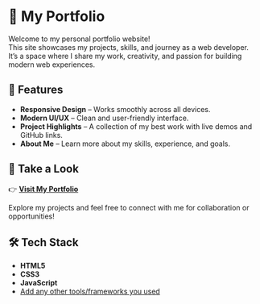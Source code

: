 # 🌟 My Portfolio

Welcome to my personal portfolio website!  
This site showcases my projects, skills, and journey as a web developer.  
It’s a space where I share my work, creativity, and passion for building modern web experiences.

## 🚀 Features
- **Responsive Design** – Works smoothly across all devices.  
- **Modern UI/UX** – Clean and user-friendly interface.  
- **Project Highlights** – A collection of my best work with live demos and GitHub links.  
- **About Me** – Learn more about my skills, experience, and goals.  

## 👀 Take a Look
👉 **[Visit My Portfolio](https://coder-sameeer.github.io/Portfolio/)**

Explore my projects and feel free to connect with me for collaboration or opportunities!

## 🛠️ Tech Stack
- **HTML5**
- **CSS3**
- **JavaScript**
- [Add any other tools/frameworks you used]()
